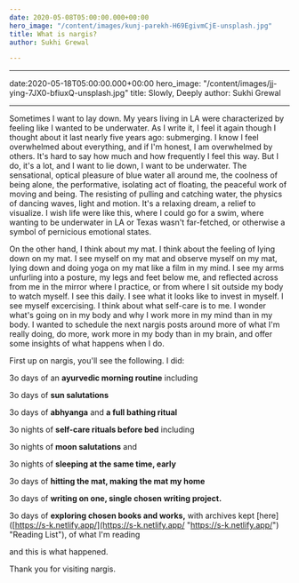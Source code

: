 ```yaml
---
date: 2020-05-08T05:00:00.000+00:00
hero_image: "/content/images/kunj-parekh-H69EgivmCjE-unsplash.jpg"
title: What is nargis?
author: Sukhi Grewal

---
```

---
date:2020-05-18T05:00:00.000+00:00
hero_image: "/content/images/jj-ying-7JX0-bfiuxQ-unsplash.jpg"
title: Slowly, Deeply
author: Sukhi Grewal

---
Sometimes I want to lay down. My years living in LA were characterized by feeling like I wanted to be underwater. As I write it, I feel it again though I thought about it last nearly five years ago: submerging. I know I feel overwhelmed about everything, and if I'm honest, I am overwhelmed by others. It's hard to say how much and how frequently I feel this way. But I do, it's a lot, and I want to lie down, I want to be underwater. The sensational, optical pleasure of blue water all around me, the coolness of being alone, the performative, isolating act of floating, the peaceful work of moving and being. The resisting of pulling and catching water, the physics of dancing waves, light and motion. It's a relaxing dream, a relief to visualize. I wish life were like this, where I could go for a swim, where wanting to be underwater in LA or Texas wasn't far-fetched, or otherwise a symbol of pernicious emotional states.

On the other hand, I think about my mat. I think about the feeling of lying down on my mat. I see myself on my mat and observe myself on my mat, lying down and doing yoga on my mat like a film in my mind. I see my arms unfurling into a posture, my legs and feet below me, and reflected across from me in the mirror where I practice, or from where I sit outside my body to watch myself. I see this daily. I see what it looks like to invest in myself. I see myself excercising. I think about what self-care is to me. I wonder what's going on in my body and why I work more in my mind than in my body. I wanted to schedule the next nargis posts around more of what I'm really doing, do more, work more in my body than in my brain, and offer some insights of what happens when I do.

First up on nargis, you'll see the following. I did:

3o days of an **ayurvedic morning routine** including  

3o days of **sun salutations**

3o days of **abhyanga** and **a full bathing ritual**

3o nights of **self-care rituals before bed** including  

3o nights of **moon salutations** and  

3o nights of **sleeping at the same time, early**

3o days of **hitting the mat, making the mat my home**

3o days of **writing on one, single chosen writing project.**

3o days of **exploring chosen books and works,** with archives kept \[here\]([https://s-k.netlify.app/](https://s-k.netlify.app/ "https://s-k.netlify.app/") "Reading List"), of what I'm reading

and this is what happened.

Thank you for visiting nargis.
